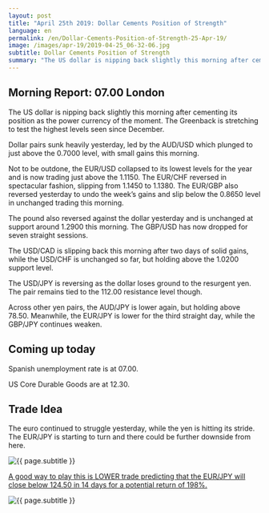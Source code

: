 ```yaml
---
layout: post
title: "April 25th 2019: Dollar Cements Position of Strength"
language: en
permalink: /en/Dollar-Cements-Position-of-Strength-25-Apr-19/
image: /images/apr-19/2019-04-25_06-32-06.jpg
subtitle: Dollar Cements Position of Strength
summary: "The US dollar is nipping back slightly this morning after cementing its position as the power currency of the moment. The Greenback is stretching to test the highest levels seen since December. Dollar pairs sunk heavily yesterday, led by the AUD/USD which plunged to just above the 0.7000 level"
---
```

## Morning Report: 07.00 London

The US dollar is nipping back slightly this morning after cementing its position as the power currency of the moment. The Greenback is stretching to test the highest levels seen since December. 

Dollar pairs sunk heavily yesterday, led by the AUD/USD which plunged to just above the 0.7000 level, with small gains this morning. 

Not to be outdone, the EUR/USD collapsed to its lowest levels for the year and is now trading just above the 1.1150. The EUR/CHF reversed in spectacular fashion, slipping from 1.1450 to 1.1380. The EUR/GBP also reversed yesterday to undo the week’s gains and slip below the 0.8650 level in unchanged trading this morning. 

The pound also reversed against the dollar yesterday and is unchanged at support around 1.2900 this morning. The GBP/USD has now dropped for seven straight sessions. 

The USD/CAD is slipping back this morning after two days of solid gains, while the USD/CHF is unchanged so far, but holding above the 1.0200 support level. 

The USD/JPY is reversing as the dollar loses ground to the resurgent yen. The pair remains tied to the 112.00 resistance level though. 

Across other yen pairs, the AUD/JPY is lower again, but holding above 78.50. Meanwhile, the EUR/JPY is lower for the third straight day, while the GBP/JPY continues weaken. 

## Coming up today	

Spanish unemployment rate is at 07.00. 

US Core Durable Goods are at 12.30. 

## Trade Idea

The euro continued to struggle yesterday, while the yen is hitting its stride. The EUR/JPY is starting to turn and there could be further downside from here.

<img class="post-image" src="{{ site.url }}/images/apr-19/2019-04-25_06-32-06.jpg" alt="{{ page.subtitle }}" title="{{ page.subtitle }}">

<a href="%LINK%%?currency=GBP&market=forex&underlying=frxEURJPY&formname=higherlower&duration_amount=14&duration_units=d&amount=10&amount_type=stake&expiry_type=duration&barrier=124.25" target="_blank" rel="noopener noreferrer nofollow">A good way to play this is LOWER trade predicting that the EUR/JPY will close below 124.50 in 14 days for a potential return of 198%.</a>

<img class="post-image" src="{{ site.url }}/images/apr-19/2019-04-25_06-34-17.jpg" alt="{{ page.subtitle }}" title="{{ page.subtitle }}">